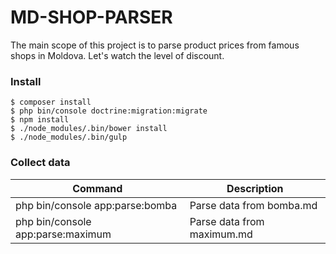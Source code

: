 # MD-SHOP-PARSER
The main scope of this project is to parse product prices from famous shops in Moldova. Let's watch the level of discount.

### Install

```
$ composer install
$ php bin/console doctrine:migration:migrate
$ npm install
$ ./node_modules/.bin/bower install
$ ./node_modules/.bin/gulp
```

### Collect data

| Command | Description |
| ------- | ----------- |
| php bin/console app:parse:bomba | Parse data from bomba.md |
| php bin/console app:parse:maximum | Parse data from maximum.md |

